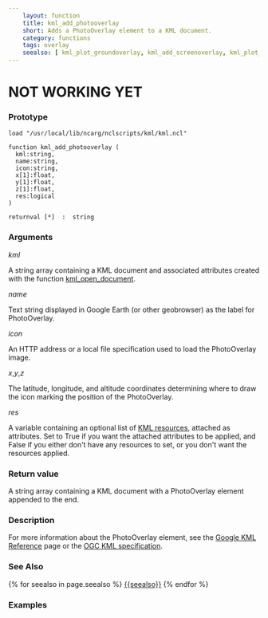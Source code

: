 ```yaml
---
    layout: function
    title: kml_add_photooverlay
    short: Adds a PhotoOverlay element to a KML document.
    category: functions
    tags: overlay
    seealso: [ kml_plot_groundoverlay, kml_add_screenoverlay, kml_plot_screenoverlay ]
---
```


# NOT WORKING YET #

### Prototype

<pre><code>load "/usr/local/lib/ncarg/nclscripts/kml/kml.ncl"

function kml_add_photooverlay (
  kml:string,
  name:string,
  icon:string,
  x[1]:float,
  y[1]:float,
  z[1]:float,
  res:logical
)

returnval [*]  :  string
</code></pre>

### Arguments
*kml*

A string array containing a KML document and associated attributes created with the function [kml_open_document]({{site.base_url}}functions/kml_open_document.html).

*name*

Text string displayed in Google Earth (or other geobrowser) as the label for PhotoOverlay.

*icon*

An HTTP address or a local file specification used to load the PhotoOverlay image.

*x*,*y*,*z*

The latitude, longitude, and altitude coordinates determining where to draw the icon marking the position of the PhotoOverlay.

*res*

A variable containing an optional list of [KML resources](resources), attached as attributes. Set to True if you want the attached attributes to be applied, and False if you either don't have any resources to set, or you don't want the resources applied.

### Return value

A string array containing a KML document with a PhotoOverlay element appended to the end.

### Description

For more information about the PhotoOverlay element, see the [Google KML Reference](https://developers.google.com/kml/documentation/kmlreference#photooverlay) page or the [OGC KML specification](http://www.opengeospatial.org/standards/kml/).

### See Also

{% for seealso in page.seealso %}
[{{seealso}}]({{site.base_url}}functions/{{seealso}}.html)
{% endfor %}

### Examples


